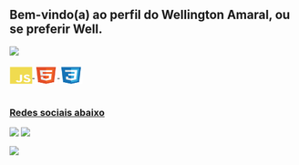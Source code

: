 ## Bem-vindo(a) ao perfil do Wellington Amaral, ou se preferir Well.
<div>

<a href="https://github.com/wellington-amaral">
<img height="180em" src="https://github-readme-stats.vercel.app/api?username=wellington-amaral&show_icons=true&theme=onedark&include_all_commits=true&count_private=true"/>
</div>

<div style="display: inline_block"><br>
<img align="center" alt="Js" height="30" width="40" src="https://raw.githubusercontent.com/devicons/devicon/master/icons/javascript/javascript-plain.svg">
<img align="center" alt="HTML" height="30" width="40" src="https://raw.githubusercontent.com/devicons/devicon/master/icons/html5/html5-original.svg">
<img align="center" alt="CSS" height="30" width="40" src="https://raw.githubusercontent.com/devicons/devicon/master/icons/css3/css3-original.svg">
</div>

<br>

### Redes sociais abaixo

<div>
<a href="https://www.instagram.com/well_amaral_" target="_blank"><img src="https://img.shields.io/badge/-Instagram-%23E4405F?style=for-the-badge&logo=instagram&logoColor=white"
target="_blank"></a>
<a href="wpa.amaral7@gmail.com"><img src="https://img.shields.io/badge/-Gmail-%23333?style=for-the-badge&logo=gmail&logoColor=white" target="_blank"></a>

<a href="https://www.linkedin.com/in/wellington-amaral-2510a3178/" target="_blank"><img src="https://img.shields.io/badge/-Linkedin-%230077B5?style=for-the-badge&logo=Linkedin&logoColor=white"
target="_blank"></a>

</div>

